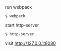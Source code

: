 run webpack
````
$ webpack

````

start http-server
````
$ http-server  
````

visit http://127.0.0.1:8080
